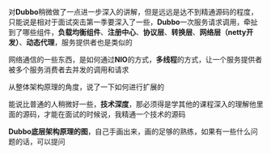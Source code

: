 
对**Dubbo**稍微做了一点进一步深入的讲解，但是远远是达不到精通源码的程度，只能说是相对于面试突击第一季要深入了一些，**Dubbo**一次服务请求调用，牵扯到了哪些组件，**负载均衡组件**、**注册中心**、**协议层**、**转换层**、**网络层（netty开发）**、**动态代理**，服务提供者也是类似的

网络通信的一些东西，是如何通过**NIO**的方式，**多线程**的方式，让一个服务提供者被多个服务消费者去并发的调用和请求

从整体架构原理的角度，说了一下如何进行扩展的

能说比普通的人稍微好一些，**技术深度**，那必须得是学其他的课程深入的理解他里面的源码，才能在面试的时候说，我精通一个技术的源码

**Dubbo底层架构原理的图**，自己手画出来，画的足够的熟练，如果有一些什么问题的话，可以提问

